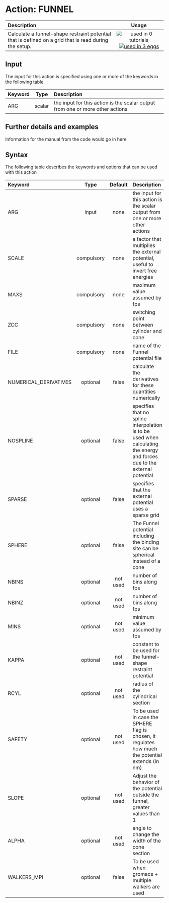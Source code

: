 # Action: FUNNEL

| Description    | Usage |
|:--------|:--------:|
| Calculate a funnel-shape restraint potential that is defined on a grid that is read during the setup. | ![used in 0 tutorials](https://img.shields.io/badge/tutorials-0-red.svg)[![used in 3 eggs](https://img.shields.io/badge/nest-3-green.svg)](https://www.plumed-nest.org/browse.html?search=FUNNEL) | 

## Input

The input for this action is specified using one or more of the keywords in the following table.

| Keyword |  Type | Description |
|:--------|:------:|:-----------|
| ARG | scalar | the input for this action is the scalar output from one or more other actions |


## Further details and examples 
Information for the manual from the code would go in here 
## Syntax 
The following table describes the keywords and options that can be used with this action 

| Keyword | Type | Default | Description |
|:-------|:----:|:-------:|:-----------|
| ARG | input | none | the input for this action is the scalar output from one or more other actions |
| SCALE | compulsory | none |  a factor that multiplies the external potential, useful to invert free energies |
| MAXS | compulsory | none |  maximum value assumed by fps |
| ZCC | compulsory | none |  switching point between cylinder and cone |
| FILE | compulsory | none | name of the Funnel potential file |
| NUMERICAL_DERIVATIVES | optional | false |  calculate the derivatives for these quantities numerically |
| NOSPLINE | optional | false |  specifies that no spline interpolation is to be used when calculating the energy and forces due to the external potential |
| SPARSE | optional | false |  specifies that the external potential uses a sparse grid |
| SPHERE | optional | false |  The Funnel potential including the binding site can be spherical instead of a cone |
| NBINS | optional | not used | number of bins along fps |
| NBINZ | optional | not used | number of bins along fps |
| MINS | optional | not used | minimum value assumed by fps |
| KAPPA | optional | not used | constant to be used for the funnel-shape restraint potential |
| RCYL | optional | not used | radius of the cylindrical section |
| SAFETY | optional | not used | To be used in case the SPHERE flag is chosen, it regulates how much the potential extends (in nm) |
| SLOPE | optional | not used | Adjust the behavior of the potential outside the funnel, greater values than 1 |
| ALPHA | optional | not used | angle to change the width of the cone section |
| WALKERS_MPI | optional | false |  To be used when gromacs + multiple walkers are used |
